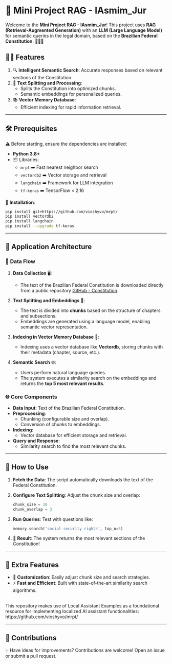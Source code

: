 # 🚀 Mini Project RAG - IAsmim_Jur

Welcome to the **Mini Project RAG - IAsmim_Jur**! This project uses **RAG (Retrieval-Augmented Generation)** with an **LLM (Large Language Model)** for semantic queries in the legal domain, based on the **Brazilian Federal Constitution**. 🧑‍⚖️📜

## 🧙‍♀️ Features

1. 🔍 **Intelligent Semantic Search**: Accurate responses based on relevant sections of the Constitution.
2. 🧹 **Text Splitting and Processing**:
   - Splits the Constitution into optimized chunks.
   - Semantic embeddings for personalized queries.
3. 📚 **Vector Memory Database**:
   - Efficient indexing for rapid information retrieval.

---

## 🛠️ Prerequisites

⚠️ Before starting, ensure the dependencies are installed:

- **Python 3.8+**
- 📦 Libraries:
  - `mrpt` ➡️ Fast nearest neighbor search
  - `vectordb2` ➡️ Vector storage and retrieval
  - `langchain` ➡️ Framework for LLM integration
  - `tf-keras` ➡️ TensorFlow < 2.16

🔧 **Installation**:
```bash
pip install git+https://github.com/vioshyvo/mrpt/
pip install vectordb2
pip install langchain
pip install --upgrade tf-keras
```

---

## 🏰 Application Architecture

### 🔢 **Data Flow**

1. **Data Collection** 🖥️:
   - The text of the Brazilian Federal Constitution is downloaded directly from a public repository [GitHub - Constitution](https://github.com/abjur/constituicao).

2. **Text Splitting and Embeddings** 🔨:
   - The text is divided into **chunks** based on the structure of chapters and subsections.
   - Embeddings are generated using a language model, enabling semantic vector representation.

3. **Indexing in Vector Memory Database** 📂:
   - Indexing uses a vector database like **Vectordb**, storing chunks with their metadata (chapter, source, etc.).

4. **Semantic Search** 🌐:
   - Users perform natural language queries.
   - The system executes a similarity search on the embeddings and returns the **top 5 most relevant results**.

### 🌐 **Core Components**

- **Data Input**: Text of the Brazilian Federal Constitution.
- **Preprocessing**:
  - Chunking (configurable size and overlap).
  - Conversion of chunks to embeddings.
- **Indexing**:
  - Vector database for efficient storage and retrieval.
- **Query and Response**:
  - Similarity search to find the most relevant chunks.

---

## 🔗 How to Use

1. **Fetch the Data**:
   The script automatically downloads the text of the Federal Constitution.

2. **Configure Text Splitting**:
   Adjust the chunk size and overlap:
   ```python
   chunk_size = 20
   chunk_overlap = 3
   ```

3. **Run Queries**:
   Test with questions like:
   ```python
   memory.search('social security rights', top_n=5)
   ```

4. 🔧 **Result**:
   The system returns the most relevant sections of the Constitution!

---

## 🎉 Extra Features

- 🔄 **Customization**: Easily adjust chunk size and search strategies.
- ⚡ **Fast and Efficient**: Built with state-of-the-art similarity search algorithms.
<br>
This repository makes use of Local Assistant Examples as a foundational resource for implementing localized AI assistant functionalities: https://github.com/vioshyvo/mrpt/

---

## 🤝 Contributions

💡 Have ideas for improvements? Contributions are welcome! Open an issue or submit a pull request.
